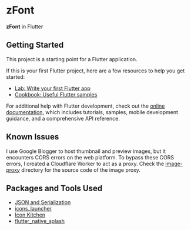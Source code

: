 # zFont

**zFont** in Flutter

## Getting Started

This project is a starting point for a Flutter application.

If this is your first Flutter project, here are a few resources to help you get started:

- [Lab: Write your first Flutter app](https://docs.flutter.dev/get-started/codelab)
- [Cookbook: Useful Flutter samples](https://docs.flutter.dev/cookbook)

For additional help with Flutter development, check out the [online documentation](https://docs.flutter.dev/), which includes tutorials, samples, mobile development guidance, and a comprehensive API reference.

## Known Issues

I use Google Blogger to host thumbnail and preview images, but it encounters CORS errors on the web platform. To bypass these CORS errors, I created a Cloudflare Worker to act as a proxy. Check the [image-proxy](image-proxy) directory for the source code of the image proxy.

## Packages and Tools Used

- [JSON and Serialization](https://docs.flutter.dev/data-and-backend/serialization/json)
- [icons_launcher](https://pub.dev/packages/icons_launcher)
- [Icon Kitchen](https://icon.kitchen/)
- [flutter_native_splash](https://pub.dev/packages/flutter_native_splash)